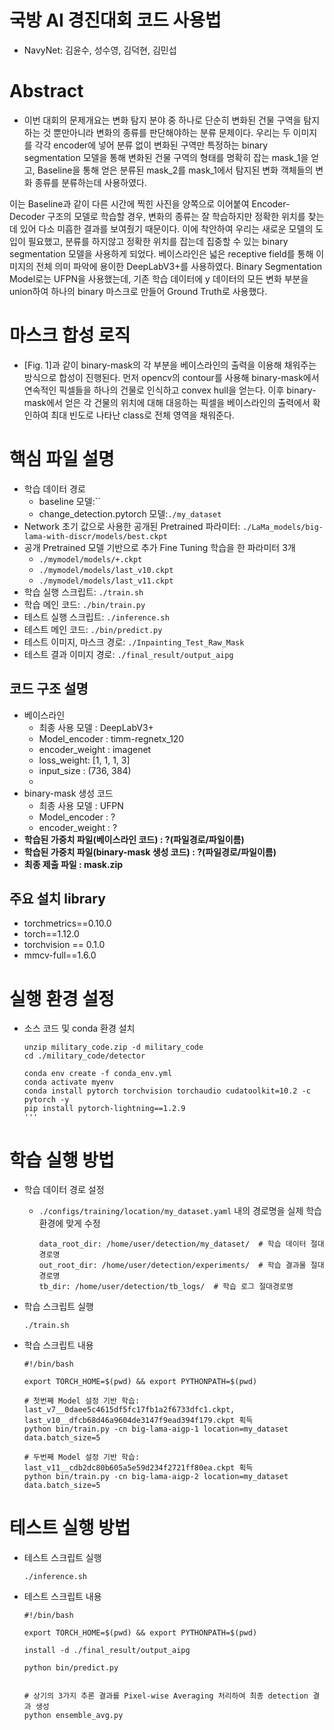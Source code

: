 # 국방 AI 경진대회 코드 사용법
- NavyNet: 김윤수, 성수영, 김덕현, 김민섭


# Abstract
- 이번 대회의 문제개요는 변화 탐지 분야 중 하나로 단순히 변화된 건물 구역을 탐지하는 것 뿐만아니라 변화의 종류를 판단해야하는 분류 문제이다. 우리는 두 이미지를 각각 encoder에 넣어 분류 없이 변화된 구역만 특정하는 binary segmentation 모델을 통해 변화된 건물 구역의 형태를 명확히 잡는 mask_1을 얻고, Baseline을 통해 얻은 분류된 mask_2를 mask_1에서 탐지된 변화 객체들의 변화 종류를 분류하는데 사용하였다.

이는 Baseline과 같이 다른 시간에 찍힌 사진을 양쪽으로 이어붙여 Encoder-Decoder 구조의 모델로 학습할 경우, 변화의 종류는 잘 학습하지만 정확한 위치를 찾는데 있어 다소 미흡한 결과를 보여줬기 때문이다.
이에 착안하여 우리는 새로운 모델의 도입이 필요했고, 분류를 하지않고 정확한 위치를 잡는데 집중할 수 있는 binary segmentation 모델을 사용하게 되었다. 베이스라인은 넓은 receptive field를 통해 이미지의 전체 의미 파악에 용이한 DeepLabV3+를 사용하였다. Binary Segmentation Model로는 UFPN을 사용했는데, 기존 학습 데이터에 y 데이터의 모든 변화 부분을 union하여 하나의 binary 마스크로 만들어 Ground Truth로 사용했다.

# 마스크 합성 로직
- [Fig. 1]과 같이 binary-mask의 각 부분을 베이스라인의 출력을 이용해 채워주는 방식으로 합성이 진행된다.
먼저 opencv의 contour를 사용해 binary-mask에서 연속적인 픽셀들을 하나의 건물로 인식하고 convex hull을 얻는다.
이후 binary-mask에서 얻은 각 건물의 위치에 대해 대응하는 픽셀을 베이스라인의 출력에서 확인하여 최대 빈도로 나타난 class로 전체 영역을 채워준다.

# 핵심 파일 설명
  - 학습 데이터 경로
    - baseline 모델:``
    - change_detection.pytorch 모델:`./my_dataset`
  - Network 초기 값으로 사용한 공개된 Pretrained 파라미터: `./LaMa_models/big-lama-with-discr/models/best.ckpt`
  - 공개 Pretrained 모델 기반으로 추가 Fine Tuning 학습을 한 파라미터 3개
    - `./mymodel/models/+.ckpt`
    - `./mymodel/models/last_v10.ckpt`
    - `./mymodel/models/last_v11.ckpt`
  - 학습 실행 스크립트: `./train.sh`
  - 학습 메인 코드: `./bin/train.py`
  - 테스트 실행 스크립트: `./inference.sh`
  - 테스트 메인 코드: `./bin/predict.py`
  - 테스트 이미지, 마스크 경로: `./Inpainting_Test_Raw_Mask`
  - 테스트 결과 이미지 경로: `./final_result/output_aipg`

## 코드 구조 설명
- 베이스라인
    - 최종 사용 모델 : DeepLabV3+
    - Model_encoder : timm-regnetx_120
    - encoder_weight : imagenet
    - loss_weight: [1, 1, 1, 3]
    - input_size : (736, 384)
    -
- binary-mask 생성 코드
    - 최종 사용 모델 : UFPN
    - Model_encoder : ?
    - encoder_weight : ?
- **학습된 가중치 파일(베이스라인 코드) : ?(파일경로/파일이름)**
- **학습된 가중치 파일(binary-mask 생성 코드) : ?(파일경로/파일이름)**
- **최종 제출 파일 : mask.zip**

## 주요 설치 library
- torchmetrics==0.10.0
- torch==1.12.0
- torchvision == 0.1.0
- mmcv-full==1.6.0

# 실행 환경 설정

  - 소스 코드 및 conda 환경 설치
    ```
    unzip military_code.zip -d military_code
    cd ./military_code/detector

    conda env create -f conda_env.yml
    conda activate myenv
    conda install pytorch torchvision torchaudio cudatoolkit=10.2 -c pytorch -y
    pip install pytorch-lightning==1.2.9
    '''
# 학습 실행 방법

  - 학습 데이터 경로 설정
    - `./configs/training/location/my_dataset.yaml` 내의 경로명을 실제 학습 환경에 맞게 수정
      ```
      data_root_dir: /home/user/detection/my_dataset/  # 학습 데이터 절대경로명
      out_root_dir: /home/user/detection/experiments/  # 학습 결과물 절대경로명
      tb_dir: /home/user/detection/tb_logs/  # 학습 로그 절대경로명
      ```

  - 학습 스크립트 실행
    ```
    ./train.sh
    ```
    
  - 학습 스크립트 내용
    ```
    #!/bin/bash

    export TORCH_HOME=$(pwd) && export PYTHONPATH=$(pwd)

    # 첫번째 Model 설정 기반 학습: last_v7__0daee5c4615df5fc17fb1a2f6733dfc1.ckpt, last_v10__dfcb68d46a9604de3147f9ead394f179.ckpt 획득
    python bin/train.py -cn big-lama-aigp-1 location=my_dataset data.batch_size=5

    # 두번째 Model 설정 기반 학습: last_v11__cdb2dc80b605a5e59d234f2721ff80ea.ckpt 획득
    python bin/train.py -cn big-lama-aigp-2 location=my_dataset data.batch_size=5
    ```

# 테스트 실행 방법

  - 테스트 스크립트 실행
    ```
    ./inference.sh
    ```

  - 테스트 스크립트 내용
    ```
    #!/bin/bash

    export TORCH_HOME=$(pwd) && export PYTHONPATH=$(pwd)

    install -d ./final_result/output_aipg

    python bin/predict.py 


    # 상기의 3가지 추론 결과를 Pixel-wise Averaging 처리하여 최종 detection 결과 생성
    python ensemble_avg.py
    ```
